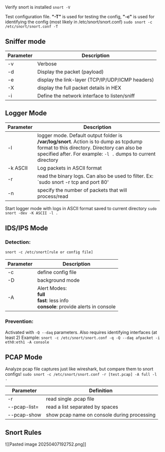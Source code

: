 Verify snort is installed 
`snort -V`

Test configuration file. **"-T"** is used for testing the config, **"-c"** is used for identifying the config (most likely in /etc/snort/snort.conf)
`sudo snort -c /etc/snort/snort.conf -T`

## Sniffer mode

| Parameter | Description                                      |
| --------- | ------------------------------------------------ |
| -v        | Verbose                                          |
| -d        | Display the packet (payload)                     |
| -e        | display the link-layer (TCP/IP/UDP/ICMP headers) |
| -X        | display the full packet details in HEX           |
| -i        | Define the network interface to listen/sniff     |

## Logger Mode

| Parameter | Description                                                                                                                                                                                            |
| --------- | ------------------------------------------------------------------------------------------------------------------------------------------------------------------------------------------------------ |
| -l        | logger mode. Default output folder is **/var/log/snort**. Action is to dump as tcpdump format to this directory. Directory can also be specified after. For example: `-l .` dumps to current directory |
| -k ASCII  | Log packets in ASCII format                                                                                                                                                                            |
| -r        | read the binary logs. Can also be used to filter. Ex: `sudo snort -r tcp and port 80'                                                                                                                  |
| -n        | specify the number of packets that will process/read                                                                                                                                                   |

Start logger mode with logs in ASCII format saved to current directory
`sudo snort -dev -K ASCII -l .`

## IDS/IPS Mode

### Detection:
`snort -c /etc/snort[rule or config file]`

| Parameter | Description                                                                                  |
| --------- | -------------------------------------------------------------------------------------------- |
| -c        | define config file                                                                           |
| -D        | background mode                                                                              |
| -A        | Alert Modes:<br> **full**<br> **fast**: less info<br> **console**: provide alerts in console |
### Prevention:
Activated with `-Q --daq` parameters. Also requires identifying interfaces (at least 2)
Example:
`snort -c /etc/snort/snort.conf -q -Q --daq afpacket -i eth0:eth1 -A console`


## PCAP Mode

Analyze pcap file captures just like wireshark, but compare them to snort configs!
`sudo snort -c /etc/snort/snort.conf -r [test.pcap] -A full -l .`

| Parameter    | Definition                                  |
| ------------ | ------------------------------------------- |
| -r           | read single .pcap file                      |
| --pcap-list= | read a list separated by spaces             |
| --pcap-show  | show pcap name on console during processing |

## Snort Rules

![[Pasted image 20250407192752.png]]


